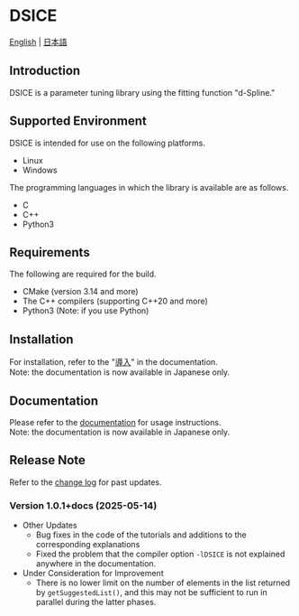 # DSICE

[English](./README.md) | [日本語](./README-ja.md)

## Introduction

DSICE is a parameter tuning library using the fitting function "d-Spline."

## Supported Environment

DSICE is intended for use on the following platforms.

- Linux
- Windows

The programming languages in which the library is available are as follows.

- C
- C++
- Python3

## Requirements

The following are required for the build.

- CMake (version 3.14 and more)
- The C++ compilers (supporting C++20 and more)
- Python3 (Note: if you use Python)

## Installation

For installation, refer to the "[導入](docs/installation/installation_top.md)" in the documentation.  
Note: the documentation is now available in Japanese only.

## Documentation

Please refer to the [documentation](docs/documents_home.md) for usage instructions.  
Note: the documentation is now available in Japanese only.

## Release Note

Refer to the [change log](./CHANGELOG.md) for past updates.

### Version 1.0.1+docs (2025-05-14)

- Other Updates
  - Bug fixes in the code of the tutorials and additions to the corresponding explanations
  - Fixed the problem that the compiler option `-lDSICE` is not explained anywhere in the documentation.
- Under Consideration for Improvement
  - There is no lower limit on the number of elements in the list returned by `getSuggestedList()`, and this may not be sufficient to run in parallel during the latter phases.
